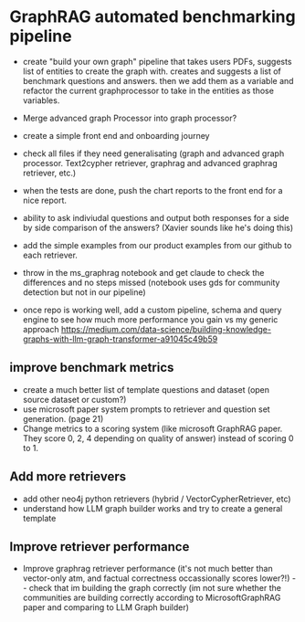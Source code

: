 # GraphRAG automated benchmarking pipeline

- create "build your own graph" pipeline that takes users PDFs, suggests list of entities to create the graph with. creates and suggests a list of benchmark questions and answers. then we add them as a variable and refactor the current graphprocessor to take in the entities as those variables.
- Merge advanced graph Processor into graph processor?
- create a simple front end and onboarding journey
- check all files if they need generalisating (graph and advanced graph processor. Text2cypher retriever, graphrag and advanced graphrag retriever, etc.)
- when the tests are done, push the chart reports to the front end for a nice report.
- ability to ask indiviudal questions and output both responses for a side by side comparison of the answers? (Xavier sounds like he's doing this)

- add the simple examples from our product examples from our github to each retriever.
- throw in the ms_graphrag notebook and get claude to check the differences and no steps missed (notebook uses gds for community detection but not in our pipeline)
- once repo is working well, add a custom pipeline, schema and query engine to see how much more performance you gain vs my generic approach https://medium.com/data-science/building-knowledge-graphs-with-llm-graph-transformer-a91045c49b59

## improve benchmark metrics
- create a much better list of template questions and dataset (open source dataset or custom?)
- use microsoft paper system prompts to retriever and question set generation. (page 21)
- Change metrics to a scoring system (like microsoft GraphRAG paper. They score 0, 2, 4 depending on quality of answer) instead of scoring 0 to 1.

## Add more retrievers
- add other neo4j python retrievers (hybrid / VectorCypherRetriever, etc)
- understand how LLM graph builder works and try to create a general template

## Improve retriever performance
- Improve graphrag retriever performance (it's not much better than vector-only atm, and factual correctness occassionally scores lower?!)
-- check that im building the graph correctly (im not sure whether the communities are building correctly according to MicrosoftGraphRAG paper and comparing to LLM Graph builder)
